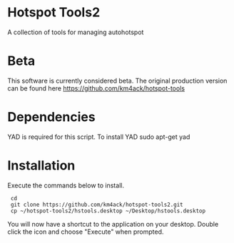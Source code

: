 # Hotspot Tools2
A collection of tools for managing autohotspot

# Beta
This software is currently considered beta. The original production version can be found here https://github.com/km4ack/hotspot-tools

# Dependencies
YAD is required for this script. To install YAD
     sudo apt-get yad 

# Installation
Execute the commands below to install.

     cd
     git clone https://github.com/km4ack/hotspot-tools2.git
     cp ~/hotspot-tools2/hstools.desktop ~/Desktop/hstools.desktop
     
You will now have a shortcut to the application on your desktop. Double click the icon and choose "Execute" when prompted.     